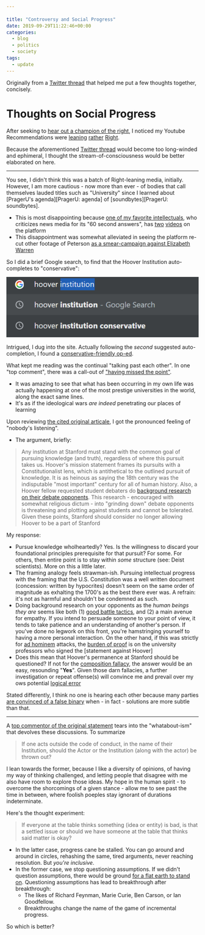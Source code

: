 ```yaml
---

title: "Controversy and Social Progress"
date: 2019-09-29T11:22:46+00:00
categories:
  - blog
  - politics
  - society
tags:
  - update
---
```


Originally from a [Twitter thread] that helped me put a few thoughts together, concisely.

# Thoughts on Social Progress

After seeking to [hear out a champion of the right][Rubin Trudeau Brownface], I noticed my
  Youtube Recommendations were [leaning][Hoover: darwin's bad math] [rather][Hoover: interview Dilbert] [Right][Rubin: Anti-Democracy].

Because the aforementioned [Twitter thread] would become too long-winded and ephimeral, I
  thought the stream-of-consciousness would be better elaborated on here.

---

You see, I didn't think this was a batch of Right-leaning media, initially.
  However, I am more cautious - now more than ever - of bodies that call themselves lauded titles such as "University" since I learned about [PragerU's agenda][PragerU: agenda] of [soundbytes][PragerU: soundbytes].
* This is most disappointing because [one of my favorite intellectuals][JBP], who criticizes news
  media for its "60 second answers", has [two][Prager U Peterson: Dangerous Teaching] [videos][Prager U Peterson: Fix Yourself] on the platform 
* This disappointment was somewhat alleviated in seeing the platform re-cut other footage of
  Peterson [as a smear-campaign against Elizabeth Warren][Prager U: Anti-Elizabeth]

So I did a brief Google search, to find that the Hoover Institution auto-completes to "conservative":

![Hoover](../assets/images/2019-09-29/Hoover-Inst-Search.png)


Intrigued, I dug into the site. Actually following the _second_ suggested auto-completion, I found a
  [conservative-friendly op-ed][Stanford Daily: Op-ed Conservative].

What kept me reading was the continual "talking past each other". In one "top comment", there was a call-out of
  ["having missed the point"][Stanford Daily: Conseravite TC].
  * It was amazing to see that what has been occurring in my own life was actually happening at one of the most
    prestige universities in the world, along the exact same lines.
  * It's as if the ideological wars _are indeed_ penetrating our places of learning

Upon reviewing [the cited original articale][Stanford Daily: Statement on Hoover], I got the pronounced feeling
  of "nobody's listening".
  * The argument, briefly:
  
  > Any institution at Stanford must stand with the common goal of pursuing knowledge
    (and truth), regardless of where this pursuit takes us. Hoover's mission statement frames its pursuits with a
    Constitutionalist lens, which is antithetical to the outlined pursuit of knowledge. It is as heinous as saying
    the 18th century was the indisputable "most important" century for all of human history. Also, a Hoover fellow
    requested student debaters do [background research on their debate opponents][Guardian Free Speech Debate Controvery].
    This research - encouraged with somewhat religious dictum - into "grinding down" debate opponents is threatening and plotting against students and cannot be tolerated.
    Given these points, Stanford should consider no longer allowing Hoover to be a part of Stanford

My response:
* Pursue knowledge wholheartedly? Yes. Is the willingness to discard your foundational principles prerequisite
    for that pursuit? For some. For others, then entire point is to stay within _some_ structure (see: Deist scientists). More on this a little later.
* The framing analogy feels strawman-ish. Pursuing intellectual progress with the framing that the U.S. 
    Constitution was a well written document (concession: written by hypocrites) doesn't seem on the same order
    of magnitude as exhalting the 1700's as the best there ever was. A refrain: it's not as harmful and shouldn't
    be condemned as such.
* Doing background research on your opponents as the _human beings they are_ seems like both (1) [good battle tactics][Art of War],
    and (2) a main avenue for empathy. If you intend to persuade someone to your point of view, it tends
    to take patience and an understanding of another's person. If you've done no legwork on this front, you're
    hamstringing yourself to having a more personal interaction. On the other hand, if this was strictly for
    [ad hominem] attacks, the [burden of proof] is on the university professors who signed the [statement against Hoover]
* Does this mean that Hoover's permanence at Stanford should be questioned? If not for the [composition fallacy], the answer would be an easy, resounding "__Yes__". Given those darn fallacies, a further investigation or repeat offense(s) will convince me and prevail over my ows potential [logical error][fallacy fallacy]

Stated differently, I think no one is hearing each other because many parties [are convinced of a false binary][black or white] when - in fact - solutions are more subtle than that.

---

A [top commentor of the original statement][Stanford Daily: SoH TC] tears into the "whatabout-ism" that devolves these discussions. To summarize

> If one acts outside the code of conduct, in the name of their Institution, should the Actor or the Institution
  (along with the actor) be thrown out?

I lean towards the former, because I like a diversity of opinions, of having my way of thinking challenged, and letting
  people that disagree with me also have room to explore those ideas. My hope in the human spirit - to overcome the shorcomings
  of a given stance - allow me to see past the time in between, where foolish poeples stay ignorant of durations indeterminate.

Here's the thought experiment:

> If everyone at the table thinks something (idea or entity) is bad, is that a settled issue or should we have someone at the
  table that thinks said matter is okay?
  * In the latter case, progress cane be stalled. You can go around and around in circles, rehashing the same, tired arguments,
    never reaching resolution. But _you're inclusive_.
  * In the former case, we stop questioning assumptions. If we didn't question assumptions, there would be ground
    [for a flat earth to stand on][FES]. Questioning assumptions has lead to breakthrough after breakthrough:
    * The likes of Richard Feynman, Marie Curie, Ben Carson, or Ian Goodfellow.
    * Breakthroughs change the name of the game of incremental progress.
  
So which is better?


<!-- Links -->

[Twitter thread]: https://twitter.com/foxjstephen/status/1178258363265753088
[Rubin Trudeau Brownface]: https://www.youtube.com/watch?v=p3GacZ8dLZ0


[Hoover: darwin's bad math]: https://www.youtube.com/watch?v=noj4phMT9OE
[Hoover: interview Dilbert]: https://www.youtube.com/watch?v=Ac8OOeaIgFo
[Rubin: Anti-Democracy]: https://www.youtube.com/watch?v=o7THJ-fCqzo

[JBP]: https://www.youtube.com/user/JordanPetersonVideos

[Prager U: agenda]: https://www.prageru.com/about/
[Prager U: soundbytes]: https://www.prageru.com/5-minute-videos/
[Prager U Peterson: Dangerous Teaching]: https://www.prageru.com/video/dangerous-people-are-teaching-your-kids/
[Prager U Peterson: Fix Yourself]: https://www.prageru.com/video/fix-yourself/
[Prager U: Anti-Elizabeth]: https://www.prageru.com/video/you-cant-fix-other-people-but-you-can-fix-yourself/


[Guardian Free Speech Debate Controvery]: https://www.theguardian.com/media/2018/jun/02/niall-ferguson-quits-stanford-free-speech-role-over-leaked-emails

[Stanford Daily: Op-ed Conservative]: https://www.stanforddaily.com/2019/02/11/me-ll-do-conservatives-belong-at-stanford/
[Stanford Daily: Conseravite TC]: http://disq.us/p/1zplyb4
[Stanford Daily: Statement on Hoover]: https://www.stanforddaily.com/2019/02/08/de-ll-statement-on-the-hoover-institution/
[Stanford Daily: SoH TC]: https://www.stanforddaily.com/2019/02/08/de-ll-statement-on-the-hoover-institution/#comment-4339808176

[Art of War]: https://en.wikipedia.org/wiki/The_Art_of_War
[ad hominem]: https://yourlogicalfallacyis.com/ad-hominem
[burden of proof]: https://yourlogicalfallacyis.com/burden-of-proof
[composition fallacy]: https://yourlogicalfallacyis.com/composition-division
[fallacy fallacy]: https://yourlogicalfallacyis.com/the-fallacy-fallacy
[black or white]: https://yourlogicalfallacyis.com/black-or-white

[FES]: https://theflatearthsociety.org/home/